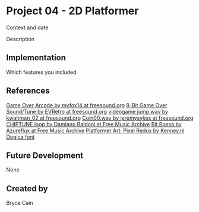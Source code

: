 # Project 04 - 2D Platformer

Context and date

Description

## Implementation
Which features you included

## References
[Game Over Arcade by myfox14 at freesound.org](https://freesound.org/people/myfox14/sounds/382310/)
[8-Bit Game Over Sound/Tune by EVRetro at freesound.org](https://freesound.org/people/EVRetro/sounds/533034/)
[videogame jump.wav by kwahman_02 at freesound.org](https://freesound.org/people/kwahmah_02/sounds/262893/)
[Coin00.wav by jeremysykes at freesound.org](https://freesound.org/people/jeremysykes/sounds/341231/)
[CHIPTUNE loop by Damiano Baldoni at Free Music Archive](https://freemusicarchive.org/music/Damiano_Baldoni/single/chiptune-loopmp3/)
[Bit Bossa by Azureflux at Free Music Archive](https://freemusicarchive.org/music/Azureflux/Pocket_Boy)
[Platformer Art: Pixel Redux by Kenney.nl](https://kenney.nl/assets/platformer-art-pixel-redux)
[Dogica font](https://fontlibrary.org/en/font/dogica)

## Future Development
None

## Created by
Bryce Cain
